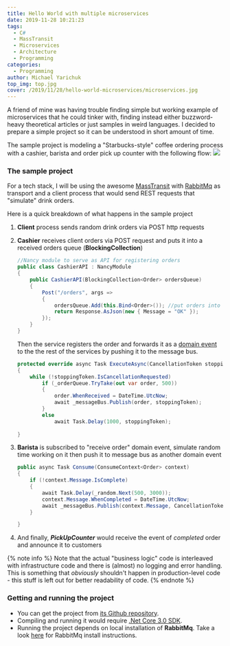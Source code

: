 ```yaml
---
title: Hello World with multiple microservices
date: 2019-11-28 10:21:23
tags:
  - C#
  - MassTransit
  - Microservices
  - Architecture
  - Programming
categories:
  - Programming
author: Michael Yarichuk
top_img: top.jpg
cover: /2019/11/28/hello-world-microservices/microservices.jpg
---
```

A friend of mine was having trouble finding simple but working example of microservices that he could tinker with, finding instead either buzzword-heavy theoretical articles or just samples in weird languages. I decided to prepare a simple project so it can be understood in short amount of time.  
  
The sample project is modeling a "Starbucks-style" coffee ordering process with a cashier, barista and order pick up counter with the following flow:
![](process.jpg)
  
  
### The sample project
For a tech stack, I will be using the awesome [MassTransit](https://masstransit-project.com/) with [RabbitMq](https://www.rabbitmq.com/) as transport and a client process that would send REST requests that "simulate" drink orders.

Here is a quick breakdown of what happens in the sample project
 1. **Client** process sends random drink orders via POST http requests
 2. **Cashier** receives client orders via POST request and puts it into a received orders queue (**BlockingCollection<T>**)
	```cs
	//Nancy module to serve as API for registering orders
	public class CashierAPI : NancyModule
    {
        public CashierAPI(BlockingCollection<Order> ordersQueue)
        {
            Post("/orders", args =>
            {
                ordersQueue.Add(this.Bind<Order>()); //put orders into "order queue"
                return Response.AsJson(new { Message = "OK" });
            });
        }
    }	
	```
	Then the service registers the order and forwards it as a [domain event](https://docs.microsoft.com/en-us/dotnet/architecture/microservices/microservice-ddd-cqrs-patterns/domain-events-design-implementation) to the the rest of the services by pushing it to the message bus.
	
	```cs
	protected override async Task ExecuteAsync(CancellationToken stoppingToken)
    {
		while (!stoppingToken.IsCancellationRequested)
			if (_orderQueue.TryTake(out var order, 500))
			{
				order.WhenReceived = DateTime.UtcNow;
				await _messageBus.Publish(order, stoppingToken);
            }
            else
				await Task.Delay(1000, stoppingToken);
                    
    }	
	```
 3. **Barista** is subscribed to "receive order" domain event, simulate random time working on it then push it to message bus as another domain event
	```cs
	public async Task Consume(ConsumeContext<Order> context)
    {
		if (!context.Message.IsComplete)
        {
			await Task.Delay(_random.Next(500, 3000));
            context.Message.WhenCompleted = DateTime.UtcNow;
            await _messageBus.Publish(context.Message, CancellationToken.None);
        }

    }	
	```
 4. And finally, ***PickUpCounter*** would receive the event of *completed* order and announce it to customers
  
{% note info %}
Note that the actual "business logic" code is interleaved with infrastructure code and there is (almost) no logging and error handling. This is something that *obviously* shouldn't happen in production-level code - this stuff is left out for better readability of code.
{% endnote %}
  
### Getting and running the project
* You can get the project from [its Github repository](https://github.com/myarichuk/Samples.MSA).
* Compiling and running it would require [.Net Core 3.0 SDK](https://dotnet.microsoft.com/download/dotnet-core/3.0).
* Running the project depends on local installation of **RabbitMq**. Take a look [here](https://www.rabbitmq.com/download.html) for RabbitMq install instructions.